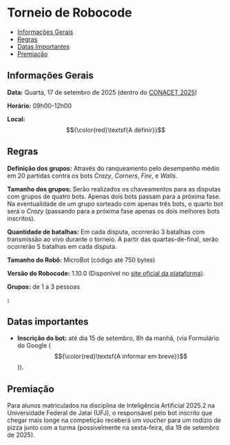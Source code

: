 # Torneio de Robocode

-  [Informações Gerais](#info-geral)
-  [Regras](#regras)
-  [Datas Importantes](#datas-importantes)
-  [Premiação](#premiacao)

## <a name="info-geral"></a>Informações Gerais

**Data:** Quarta, 17 de setembro de 2025 (dentro do [CONACET 2025](https://sites.google.com/ufj.edu.br/conacet2025))

**Horário:** 09h00-12h00

**Local:** $${\color{red}\textsf{A definir}}$$


## <a name="regras"></a>Regras

**Definição dos grupos:** Através do ranqueamento pelo desempenho médio em 20 partidas contra os bots *Crazy*, *Corners*, *Fire*, e *Walls*.

**Tamanho dos grupos:** Serão realizados os chaveamentos para as disputas com grupos de quatro bots. Apenas dois bots passam para a próxima fase. Na eventualidade de um grupo sorteado com apenas três bots, o quarto bot será o *Crazy* (passando para a próxima fase apenas os dois melhores bots inscritos).

**Quantidade de batalhas:** Em cada disputa, ocorrerão 3 batalhas com transmissão ao vivo durante o torneio. A partir das quartas-de-final, serão ocorrerão 5 batalhas em cada disputa.

**Tamanho do Robô:**  MicroBot (código até 750 bytes)

**Versão do Robocode:** 1.10.0 (Disponível no [site oficial da plataforma](https://robocode.sourceforge.io/)).

**Grupos:** de 1 a 3 pessoas

**:**

## <a name="datas-importantes"></a>Datas importantes

- **Inscrição do bot:** até dia 15 de setembro, 8h da manhã, (via Formulário do Google ($${\color{red}\textsf{A informar em breve}}$$)).

## <a name="premiacao"></a>Premiação

Para alunos matriculados na disciplina de Inteligência Artificial 2025.2 na Universidade Federal de Jataí (UFJ), o responsável pelo bot inscrito que chegar mais longe na competição receberá um *voucher* para um rodízio de pizza junto com a turma (possivelmente na sexta-feira, dia 19 de setembro de 2025). 
